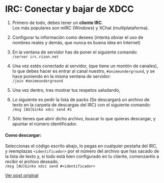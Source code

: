 # IRC: Conectar y bajar de XDCC

1. Primero de todo, debes tener un **cliente IRC**.  
Los más populares son mIRC (Windows) y XChat (multiplataforma).

1. Configurar tu información como desees (intenta obviar el uso de nombres reales y demás, que nunca es buena idea en Internet)

1. En la ventana de servidor has de poner el siguiente comando:  
`/server irc.rizon.net`

1. Una vez estés conectado al servidor, (que tiene un montón de canales), lo que debes hacer es entrar al canal nuestro, `#animeunderground`, y se hace poniendo en la misma ventana de servidor:  
`/join #animeunderground`

1. Una vez dentro, tras mostrar tus respetos saludando,

1. Lo siguiente es pedir la lista de packs (Se descargará un archivo de texto en la carpeta de descargas del IRC) con el siguiente comando:  
`/msg [AU]Ginko xdcc send #1`

1. Sólo tienes que abrir dicho archivo, buscar lo que quieras descargar, y apuntar el número identificador.

#### Como descargar:
Seleccionas el código escrito abajo, lo pegas en cualquier pestaña del IRC, y reemplazas `<identificador>` por el número del archivo que has sacado de la lista de texto y, si todo está bien configurado en tu cliente, comenzaréis a recibir el archivo deseado.  
`/msg [AU]Ginko xdcc send #<identificador>`

[Ver post original](https://foro.animeunderground.es/showthread.php?tid=7)
